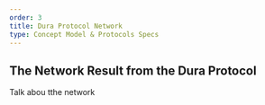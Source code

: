 ```yaml
---
order: 3
title: Dura Protocol Network
type: Concept Model & Protocols Specs
---
```


## The Network Result from the Dura Protocol

Talk abou tthe network
